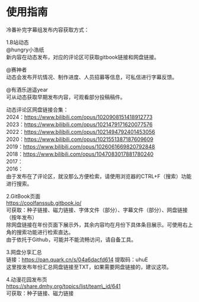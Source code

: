 # 使用指南

冷番补完字幕组发布内容获取方式：

1.B站动态\
@hungry小浩纸\
新内容在动态发布，对应的评论区可获取gitbook链接和网盘链接。

@赛神者\
动态会发布开坑情况、制作进度、人员招募等信息，可私信进行字幕反馈。

@有酒乐逍遥year\
可从动态获取早期发布内容，可观看部分投稿稿件。

动态评论区网盘链接合集：\
2024：https://www.bilibili.com/opus/1020908151418912773\
2023：https://www.bilibili.com/opus/1021479171620077576\
2022：https://www.bilibili.com/opus/1021494792401453056\
2020：https://www.bilibili.com/opus/1021551387187609609\
2019：https://www.bilibili.com/opus/1026061669820792848\
2018：https://www.bilibili.com/opus/1047083017881780240\
2017：\
2016：\
由于发布在了评论区，就没那么方便检索，请使用浏览器的CTRL+F（搜索）功能进行搜索。

2.GitBook页面\
https://coolfanssub.gitbook.io/\
可获取：种子链接、磁力链接、字体文件（部分）、字幕文件（部分）、网盘链接（按年发布）\
除网盘链接在年份页面下展示外，其余内容均在月份下具体条目展示。可使用右上角的搜索功能进行检索直达。\
由于依托于Github，可能并不能流畅访问，请自备工具。

3.网盘分享汇总\
链接：https://pan.quark.cn/s/04a6dacfd614 提取码：uhuE\
这里按发布年份汇总网盘链接至TXT，如果需要网盘链接的，建议这项。

4.动漫花园发布页\
https://share.dmhy.org/topics/list/team\_id/641\
可获取：种子链接、磁力链接
